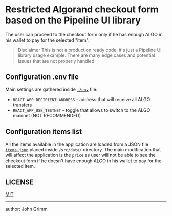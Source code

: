 # Restricted Algorand checkout form based on the Pipeline UI library

The user can proceed to the checkout form only if he has enough ALGO in his wallet to pay for the selected "item".

> Disclaimer
> This is not a production ready code, it's just a Pipeline UI library usage example.
> There are many edge cases and potential issues that are not properly handled.

## Configuration .env file

Main settings are gathered inside [`./env`](./.env) file:

- `REACT_APP_RECIPIENT_ADDRESS` - address that will receive all ALGO transfers
- `REACT_APP_USE_TESTNET` - toggle that allows to switch to the ALGO mainnet (NOT RECOMMENDED)

## Configuration items list

All the items available in the application are loaded from a JSON file [`items.json`](./src/data/items.json) placed inside `/src/data/` directory.
The main modification that will affect the application is the `price` as user will not be able to see the checkout form if he doesn't have enough ALGO in his wallet to pay for the selected item.

## LICENSE

[MIT](./LICENSE)

---

author: John Grimm
